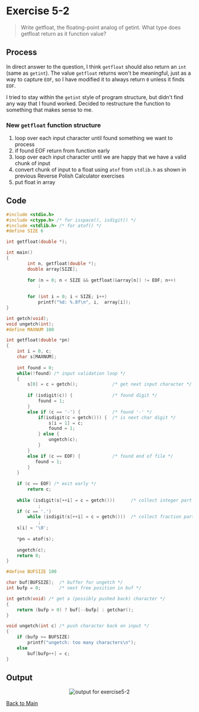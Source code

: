 # Exercise 5-2

> Write getfloat, the floating-point analog of getint. What type does getfloat return as it function value?

## Process
In direct answer to the question, I think `getfloat` should also return an `int` (same as `getint`). 
The value `getfloat` returns won't be meaningful, just as a way to capture `EOF`, so I have modified it to always return `0` unless it finds `EOF`.


I tried to stay within the `getint` style of program structure, but didn't find any way that I found worked. Decided to restructure the function to something that makes sense to me.

### New `getfloat` function structure
1. loop over each input character until found something we want to process
2. if found EOF return from function early
3. loop over each input character until we are happy that we have a valid chunk of input
4. convert chunk of input to a float using `atof` from `stdlib.h` as shown in previous Reverse Polish Calculator exercises
5. put float in array

## Code
```c
#include <stdio.h>
#include <ctype.h> /* for isspace(), isdigit() */
#include <stdlib.h> /* for atof() */
#define SIZE 6

int getfloat(double *);

int main()
{
        int n, getfloat(double *);
        double array[SIZE];
        
        for (n = 0; n < SIZE && getfloat(&array[n]) != EOF; n++)
            ;
        
        for (int i = 0; i < SIZE; i++)
            printf("%d: %.8f\n", i,  array[i]);
}

int getch(void);
void ungetch(int);
#define MAXNUM 100

int getfloat(double *pn)
{
    int i = 0, c;
    char s[MAXNUM];
    
    int found = 0;
    while(!found) /* input validation loop */
    {
        s[0] = c = getch();             /* get next input character */
        
        if (isdigit(c)) {               /* found digit */
            found = 1;
        }
        else if (c == '-') {            /* found '-' */
            if(isdigit(c = getch())) {  /* is next char digit */
                s[i = 1] = c;
                found = 1;
            } else {
                ungetch(c);
            }
        }
        else if (c == EOF) {            /* found end of file */
           found = 1;
        }
    }
    
    if (c == EOF) /* exit early */
        return c;
    
    while (isdigit(s[++i] = c = getch()))      /* collect integer part */
            ;
    if (c == '.')
        while (isdigit(s[++i] = c = getch()))  /* collect fraction part */
            ;
    s[i] = '\0';
    
    *pn = atof(s);
    
    ungetch(c);
    return 0;
}

#define BUFSIZE 100

char buf[BUFSIZE];  /* buffer for ungetch */
int bufp = 0;       /* next free position in buf */

int getch(void) /* get a (possibly pushed back) character */
{
    return (bufp > 0) ? buf[--bufp] : getchar();
}

void ungetch(int c) /* push character back on input */
{
    if (bufp >= BUFSIZE)
        printf("ungetch: too many characters\n");
    else
        buf[bufp++] = c;
}
```

## Output
<p align="center">
      <image src="../assets/exercise5-2.jpg" alt="output for exercise5-2" />
</p>

[Back to Main](../readme.md)
